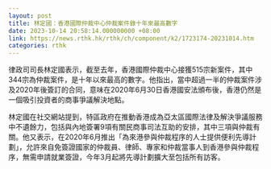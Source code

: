 ```yaml
---
layout: post
title: 林定國：香港國際仲裁中心仲裁案件錄十年來最高數字
date: 2023-10-14 20:58:14.000000000 +08:00
link: https://news.rthk.hk/rthk/ch/component/k2/1723174-20231014.htm
categories: rthk
---
```


律政司司長林定國表示，截至去年，香港國際仲裁中心接獲515宗新案件，其中344宗為仲裁案件，是十年以來最高的數字。他指出，當中超過一半的仲裁案件涉及2020年後簽訂的合同，意味在2020年6月30日香港國安法頒布後，香港仍然是一個吸引投資者的商事爭議解決地點。

林定國在社交網站提到，特區政府在推動香港成為亞太區國際法律及解決爭議服務中不遺餘力，包括與內地簽署9項有關民商事司法互助的安排，其中三項與仲裁有關。他又表示，在2020年6月推出「為來港參與仲裁程序的人士提供便利先導計劃」，允許來自免簽證國家的仲裁員、律師、專家和仲裁當事人到香港參與仲裁程序，無需申請就業簽證，今年3月起將先導計劃擴大至包括所有訪客。
